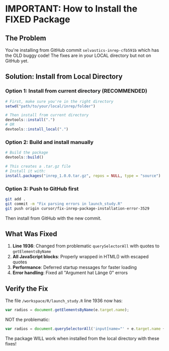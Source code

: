 # IMPORTANT: How to Install the FIXED Package

## The Problem
You're installing from GitHub commit `selvastics-inrep-cfb591b` which has the OLD buggy code!
The fixes are in your LOCAL directory but not on GitHub yet.

## Solution: Install from Local Directory

### Option 1: Install from current directory (RECOMMENDED)
```r
# First, make sure you're in the right directory
setwd("path/to/your/local/inrep/folder")

# Then install from current directory
devtools::install(".")
# OR
devtools::install_local(".")
```

### Option 2: Build and install manually
```r
# Build the package
devtools::build()

# This creates a .tar.gz file
# Install it with:
install.packages("inrep_1.0.0.tar.gz", repos = NULL, type = "source")
```

### Option 3: Push to GitHub first
```bash
git add .
git commit -m "Fix parsing errors in launch_study.R"
git push origin cursor/fix-inrep-package-installation-error-3529
```
Then install from GitHub with the new commit.

## What Was Fixed

1. **Line 1936**: Changed from problematic `querySelectorAll` with quotes to `getElementsByName`
2. **All JavaScript blocks**: Properly wrapped in HTML() with escaped quotes
3. **Performance**: Deferred startup messages for faster loading
4. **Error handling**: Fixed all "Argument hat Länge 0" errors

## Verify the Fix
The file `/workspace/R/launch_study.R` line 1936 now has:
```javascript
var radios = document.getElementsByName(e.target.name);
```
NOT the problematic:
```javascript
var radios = document.querySelectorAll('input[name="' + e.target.name + '"]');
```

The package WILL work when installed from the local directory with these fixes!
